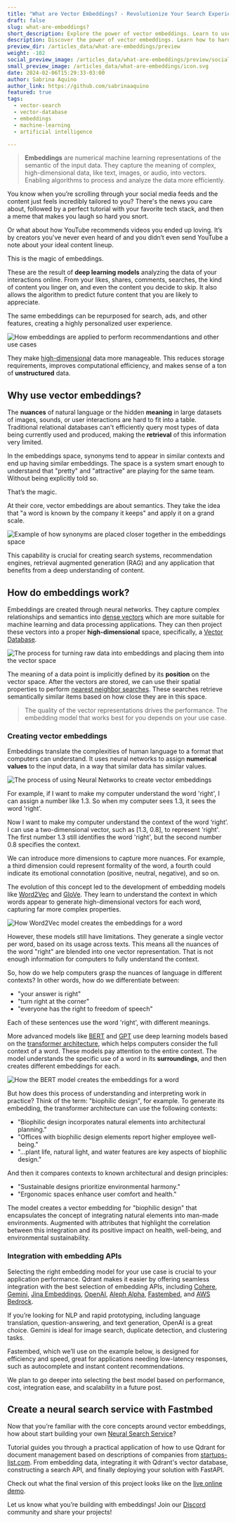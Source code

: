 ```yaml
---
title: "What are Vector Embeddings? - Revolutionize Your Search Experience"
draft: false
slug: what-are-embeddings? 
short_description: Explore the power of vector embeddings. Learn to use numerical machine learning representations to build a personalized Neural Search Service with Fastembed.
description: Discover the power of vector embeddings. Learn how to harness the potential of numerical machine learning representations to create a personalized Neural Search Service with FastEmbed.
preview_dir: /articles_data/what-are-embeddings/preview
weight: -102
social_preview_image: /articles_data/what-are-embeddings/preview/social-preview.jpg
small_preview_image: /articles_data/what-are-embeddings/icon.svg
date: 2024-02-06T15:29:33-03:00
author: Sabrina Aquino 
author_link: https://github.com/sabrinaaquino
featured: true 
tags: 
  - vector-search
  - vector-database
  - embeddings
  - machine-learning
  - artificial intelligence

---
```


> **Embeddings** are numerical machine learning representations of the semantic of the input data. They capture the meaning of complex, high-dimensional data, like text, images, or audio, into vectors. Enabling algorithms to process and analyze the data more efficiently.

You know when you’re scrolling through your social media feeds and the content just feels incredibly tailored to you? There's the news you care about, followed by a perfect tutorial with your favorite tech stack, and then a meme that makes you laugh so hard you snort.

Or what about how YouTube recommends videos you ended up loving. It’s by creators you've never even heard of and you didn’t even send YouTube a note about your ideal content lineup.

This is the magic of embeddings.

These are the result of **deep learning models** analyzing the data of your interactions online. From your likes, shares, comments, searches, the kind of content you linger on, and even the content you decide to skip. It also allows the algorithm to predict future content that you are likely to appreciate.

The same embeddings can be repurposed for search, ads, and other features, creating a highly personalized user experience.


![How embeddings are applied to perform recommendantions and other use cases](/articles_data/what-are-embeddings/Embeddings-Use-Case.jpg)


They make [high-dimensional](https://www.sciencedirect.com/topics/computer-science/high-dimensional-data) data more manageable. This reduces storage requirements, improves computational efficiency, and makes sense of a ton of **unstructured** data.


## Why use vector embeddings?

The **nuances** of natural language or the hidden **meaning** in large datasets of images, sounds, or user interactions are hard to fit into a table. Traditional relational databases can't efficiently query most types of data being currently used and produced, making the **retrieval** of this information very limited.

In the embeddings space, synonyms tend to appear in similar contexts and end up having similar embeddings. The space is a system smart enough to understand that "pretty" and "attractive" are playing for the same team. Without being explicitly told so. 

That’s the magic.

At their core, vector embeddings are about semantics. They take the idea that "a word is known by the company it keeps" and apply it on a grand scale. 


![Example of how synonyms are placed closer together in the embeddings space](/articles_data/what-are-embeddings/Similar-Embeddings.jpg)


This capability is crucial for creating search systems, recommendation engines, retrieval augmented generation (RAG) and any application that benefits from a deep understanding of content.

## How do embeddings work?

Embeddings are created through neural networks. They capture complex relationships and semantics into [dense vectors](https://www1.se.cuhk.edu.hk/~seem5680/lecture/semantics-with-dense-vectors-2018.pdf) which are more suitable for machine learning and data processing applications. They can then project these vectors into a proper **high-dimensional** space, specifically, a [Vector Database](/articles/what-is-a-vector-database/). 



![The process for turning raw data into embeddings and placing them into the vector space](/articles_data/what-are-embeddings/How-Embeddings-Work.jpg)


The meaning of a data point is implicitly defined by its **position** on the vector space. After the vectors are stored, we can use their spatial properties to perform [nearest neighbor searches](https://en.wikipedia.org/wiki/Nearest_neighbor_search#:~:text=Nearest%20neighbor%20search%20(NNS)%2C,the%20larger%20the%20function%20values.). These searches retrieve semantically similar items based on how close they are in this space.  

> The quality of the vector representations drives the performance. The embedding model that works best for you depends on your use case.


### Creating vector embeddings

Embeddings translate the complexities of human language to a format that computers can understand. It uses neural networks to assign **numerical values** to the input data, in a way that similar data has similar values.


![The process of using Neural Networks to create vector embeddings](/articles_data/what-are-embeddings/How-Do-Embeddings-Work_.jpg)


For example, if I want to make my computer understand the word 'right', I can assign a number like 1.3. So when my computer sees  1.3, it sees the word 'right’.

Now I want to make my computer understand the context of the word ‘right’. I can use a two-dimensional vector, such as [1.3, 0.8], to represent 'right'. The first number 1.3 still identifies the word 'right', but the second number 0.8 specifies the context.

We can introduce more dimensions to capture more nuances. For example, a third dimension could represent formality of the word, a fourth could indicate its emotional connotation (positive, neutral, negative), and so on. 

The evolution of this concept led to the development of embedding models like [Word2Vec](https://en.wikipedia.org/wiki/Word2vec) and [GloVe](https://en.wikipedia.org/wiki/GloVe). They learn to understand the context in which words appear to generate high-dimensional vectors for each word, capturing far more complex properties. 



![How Word2Vec model creates the embeddings for a word](/articles_data/what-are-embeddings/Word2Vec-model.jpg)


However, these models still have limitations. They generate a single vector per word, based on its usage across texts. This means all the nuances of the word "right" are blended into one vector representation. That is not enough information for computers to fully understand the context.

So, how do we help computers grasp the nuances of language in different contexts? In other words, how do we differentiate between: 



* "your answer is right" 
* "turn right at the corner"
* "everyone has the right to freedom of speech"

Each of these sentences use the word 'right', with different meanings.

More advanced models like [BERT](https://en.wikipedia.org/wiki/BERT_(language_model)) and [GPT](https://en.wikipedia.org/wiki/Generative_pre-trained_transformer) use deep learning models based on the [transformer architecture](https://arxiv.org/abs/1706.03762), which helps computers consider the full context of a word. These models pay attention to the entire context. The model understands the specific use of a word in its **surroundings**, and then creates different embeddings for each.



![How the BERT model creates the embeddings for a word](/articles_data/what-are-embeddings/BERT-model.jpg)


But how does this process of understanding and interpreting work in practice? Think of the term: "biophilic design", for example. To generate its embedding, the transformer architecture can use the following  contexts:



* "Biophilic design incorporates natural elements into architectural planning."
* "Offices with biophilic design elements report higher employee well-being."
* "...plant life, natural light, and water features are key aspects of biophilic design."

And then it compares contexts to known architectural and design principles:



* "Sustainable designs prioritize environmental harmony."
* "Ergonomic spaces enhance user comfort and health."

The model creates a vector embedding for "biophilic design" that encapsulates the concept of integrating natural elements into man-made environments. Augmented with attributes that highlight the correlation between this integration and its positive impact on health, well-being, and environmental sustainability.


### Integration with embedding APIs

Selecting the right embedding model for your use case is crucial to your application performance. Qdrant makes it easier by offering seamless integration with the best selection of embedding APIs, including [Cohere](/documentation/embeddings/cohere/), [Gemini](/documentation/embeddings/gemini/), [Jina Embeddings](/documentation/embeddings/jina-embeddings/), [OpenAI](/documentation/embeddings/openai/), [Aleph Alpha](/documentation/embeddings/aleph-alpha/), [Fastembed](https://github.com/qdrant/fastembed), and [AWS Bedrock](/documentation/embeddings/bedrock/). 

If you’re looking for NLP and rapid prototyping, including language translation, question-answering, and text generation, OpenAI is a great choice. Gemini is ideal for image search, duplicate detection, and clustering tasks. 

Fastembed, which we’ll use on the example below, is designed for efficiency and speed, great for applications needing low-latency responses, such as autocomplete and instant content recommendations. 

We plan to go deeper into selecting the best model based on performance, cost, integration ease, and scalability in a future post.

## Create a neural search service with Fastmbed

Now that you’re familiar with the core concepts around vector embeddings, how about start building your own [Neural Search Service](/documentation/tutorials/neural-search/)?

Tutorial guides you through a practical application of how to use Qdrant for document management based on descriptions of companies from [startups-list.com](https://www.startups-list.com/). From embedding data, integrating it with Qdrant's vector database, constructing a search API, and finally deploying your solution with FastAPI.

Check out what the final version of this project looks like on the [live online demo](https://qdrant.to/semantic-search-demo).

Let us know what you’re building with embeddings! Join our [Discord](https://discord.gg/qdrant-907569970500743200) community and share your projects!